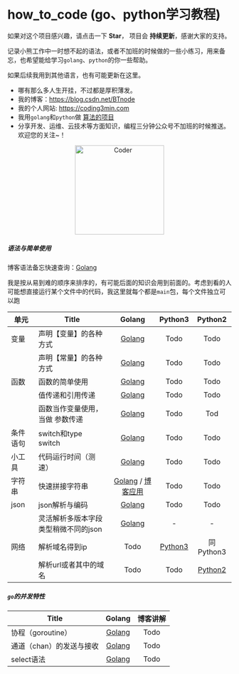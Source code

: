 # how_to_code (go、python学习教程)

如果对这个项目感兴趣，请点击一下 **Star**， 项目会 **持续更新**，感谢大家的支持。

记录小熊工作中一时想不起的语法，或者不加班的时候做的一些小练习，用来备忘，也希望能给学习`golang`、`python`的你一些帮助。

如果后续我用到其他语言，也有可能更新在这里。

* 哪有那么多人生开挂，不过都是厚积薄发。
* 我的博客：https://blog.csdn.net/BTnode
* 我的个人网站: https://coding3min.com
* 我用`golang`和`python`做 [算法的项目](https://github.com/pzqu/LeetCode)
* 分享开发、运维、云技术等方面知识，编程三分钟公众号不加班的时候推送。欢迎您的关注~！

<div align="center"><img border="0" src="https://coding3min.oss-accelerate.aliyuncs.com/coding3min/2020-03-06-115447.jpg" alt="Coder" title="gongzhonghao" with="200" height="200"></div>


##### 语法与简单使用

博客语法备忘快速查询：[Golang](https://coding3min.com/561.html)

我是按从易到难的顺序来排序的，有可能后面的知识会用到前面的。考虑到看的人可能想直接运行某个文件中的代码，我这里就每个都是`main`包，每个文件独立可以跑

| 单元 |                  Title                   |                  Golang                  |     Python3                |           Python2 |
| ---- | ---- | :--------------------------------------: | :--------------------------------------: |  :--------------------------------------: | 
| 变量 | 声明【变量】的各种方式 | [Golang](golang/easy/variable/variable.go) |Todo|Todo|
| |声明【常量】的各种方式 | [Golang](golang/easy/variable/const.go) |Todo|Todo|
| 函数|函数的简单使用| [Golang](golang/easy/function/main.go)| Todo | Todo|
| | 值传递和引用传递| [Golang](golang/easy/function/more.go)|Todo|Todo|
| | 函数当作变量使用，当做 参数传递|[Golang](golang/easy/function/functionValue.go)|Todo|Tod|
| 条件语句| switch和type switch | [Golang](golang/easy/ifelse_switch/switch.go) |Todo|Todo|
| 小工具 |代码运行时间（测速）| [Golang](golang/utils/speed.go) |Todo|Todo|
| 字符串 |快速拼接字符串|[Golang](golang/easy/string/append_string.go) / [博客应用](https://coding3min.com/675.html)|Todo| Todo|
|json |json解析与编码   | [Golang](golang/easy/json/parse_json.go) |Todo| Todo|
| |灵活解析多版本字段类型稍微不同的json   | [Golang](golang/medium/json_interface/fixed_json.go) | - |  - |
| 网络 | 解析域名得到ip |Todo| [Python3](python/network/pase_hostname.py) | 同Python3 |
| |解析url或者其中的域名 |Todo|Todo |  [Python2](python/network/py2_parse_url_hostname.py)  |


##### `go`的并发特性

|                  Title                   |                  Golang                  |    博客讲解|
| ---- | :--------------------------------------: | :--------------------------------------: | 
| 协程（goroutine）| [Golang](golang/medium/chan/goroutine.go)| Todo |
| 通道（chan）的发送与接收 | [Golang](golang/medium/chan/chan.go) | Todo |
| select语法 | [Golang](golang/medium/chan/select.go) | Todo |


